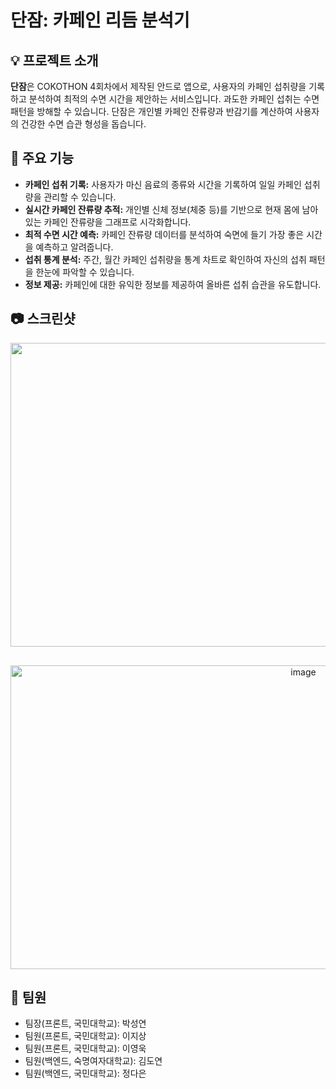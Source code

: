 # 단잠: 카페인 리듬 분석기

## 💡 프로젝트 소개

**단잠**은 COKOTHON 4회차에서 제작된 안드로 앱으로, 사용자의 카페인 섭취량을 기록하고 분석하여 최적의 수면 시간을 제안하는 서비스입니다. 과도한 카페인 섭취는 수면 패턴을 방해할 수 있습니다. 단잠은 개인별 카페인 잔류량과 반감기를 계산하여 사용자의 건강한 수면 습관 형성을 돕습니다.

## 🚀 주요 기능

  - **카페인 섭취 기록:** 사용자가 마신 음료의 종류와 시간을 기록하여 일일 카페인 섭취량을 관리할 수 있습니다.
  - **실시간 카페인 잔류량 추적:** 개인별 신체 정보(체중 등)를 기반으로 현재 몸에 남아있는 카페인 잔류량을 그래프로 시각화합니다.
  - **최적 수면 시간 예측:** 카페인 잔류량 데이터를 분석하여 숙면에 들기 가장 좋은 시간을 예측하고 알려줍니다.
  - **섭취 통계 분석:** 주간, 월간 카페인 섭취량을 통계 차트로 확인하여 자신의 섭취 패턴을 한눈에 파악할 수 있습니다.
  - **정보 제공:** 카페인에 대한 유익한 정보를 제공하여 올바른 섭취 습관을 유도합니다.

## 📷 스크린샷

<div style="text-align: center;">
  <img 
    src="https://github.com/user-attachments/assets/c213827f-1cd2-429b-b2ec-a2306db26f63" 
    alt="image" 
    width="1050" 
    height="486"
    style="display: block; margin: 0 auto 30px;"
  />
  <img 
    src="https://github.com/user-attachments/assets/3560fc26-2d7d-4192-a5af-ce0c44460291" 
    alt="image" 
    width="921" 
    height="486"
    style="display: block; margin: 0 auto;"
  />
</div>








## 🤝 팀원

  - 팀장(프론트, 국민대학교): 박성연
  - 팀원(프론트, 국민대학교): 이지상
  - 팀원(프론트, 국민대학교): 이영욱
  - 팀원(백엔드, 숙명여자대학교): 김도연
  - 팀원(백엔드, 국민대학교): 정다은
